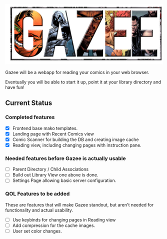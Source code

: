 ![Gazee Logo](/public/images/logo.png?raw=true "Gazee Logo")

Gazee will be a webapp for reading your comics in your web browser.

Eventually you will be able to start it up, point it at your library directory and have fun!

## Current Status

### Completed features

- [x] Frontend base mako templates.
- [x] Landing page with Recent Comics view
- [x] Comic Scanner for building the DB and creating image cache
- [x] Reading view, including changing pages with instruction pane.

### Needed features before Gazee is actually usable

- [ ] Parent Directory / Child Associations
- [ ] Build out Library View one above is done.
- [ ] Settings Page allowing basic server configuration.

### QOL Features to be added

These are features that will make Gazee standout, but aren't needed for functionality and actual usability.

- [ ] Use keybinds for changing pages in Reading view
- [ ] Add compression for the cache images.
- [ ] User set color changes.
